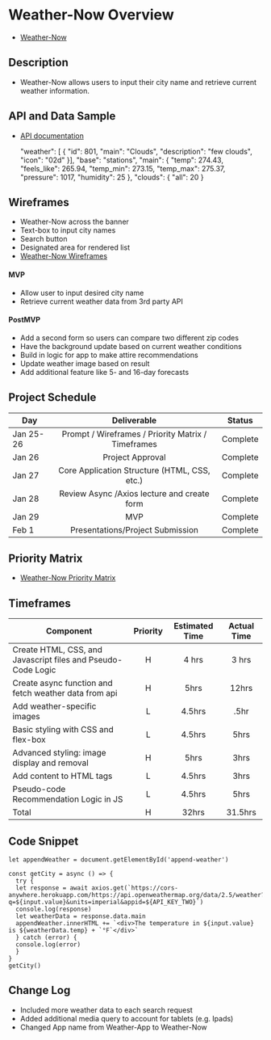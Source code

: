 #
# Weather-Now Overview
- [Weather-Now](https://chandler-manly.github.io/Weather-App/)

## Description

- Weather-Now allows users to input their city name and retrieve current weather information. 

## API and Data Sample

- [API documentation](https://openweathermap.org/api)

    "weather": [
    {
        "id": 801,
        "main": "Clouds",
        "description": "few clouds",
        "icon": "02d"
      }],
        "base": "stations",
        "main": 
    {
        "temp": 274.43,
        "feels_like": 265.94,
        "temp_min": 273.15,
        "temp_max": 275.37,
        "pressure": 1017,
        "humidity": 25
    },
        "clouds": {
        "all": 20
    }

## Wireframes

- Weather-Now across the banner 
- Text-box to input city names 
- Search button 
- Designated area for rendered list
- [Weather-Now Wireframes](https://miro.com/app/board/o9J_lXQi7mo=/)
 

#### MVP 
- Allow user to input desired city name
- Retrieve current weather data from 3rd party API


#### PostMVP  
- Add a second form so users can compare two different zip codes
- Have the background update based on current weather conditions
- Build in logic for app to make attire recommendations
- Update weather image based on result
- Add additional feature like 5- and 16-day forecasts


## Project Schedule

|  Day | Deliverable | Status |
| --- | :---: |  :---: |
|Jan 25-26| Prompt / Wireframes / Priority Matrix / Timeframes | Complete |
|Jan 26| Project Approval | Complete |
|Jan 27| Core Application Structure (HTML, CSS, etc.) | Complete |
|Jan 28| Review Async /Axios lecture and create form  | Complete |
|Jan 29| MVP | Complete |
|Feb 1| Presentations/Project Submission | Complete |

## Priority Matrix

- [Weather-Now Priority Matrix](https://miro.com/app/board/o9J_lXQ3F1k=/)

## Timeframes

| Component | Priority | Estimated Time | Actual Time |
| --- | :---: |  :---: | :---: |
| Create HTML, CSS, and Javascript files and Pseudo-Code Logic | H | 4 hrs| 3 hrs |
| Create async function and fetch weather data from api  | H | 5hrs| 12hrs |
| Add weather-specific images  | L | 4.5hrs| .5hr |
| Basic styling with CSS and flex-box | L | 4.5hrs| 5hrs |
| Advanced styling: image display and removal | H | 5hrs| 3hrs |
| Add content to HTML tags | L | 4.5hrs| 3hrs |
| Pseudo-code Recommendation Logic in JS | L | 4.5hrs| 5hrs |
| Total | H | 32hrs| 31.5hrs |

## Code Snippet

    let appendWeather = document.getElementById('append-weather')

    const getCity = async () => {
      try {
      let response = await axios.get(`https://cors-anywhere.herokuapp.com/https://api.openweathermap.org/data/2.5/weather?q=${input.value}&units=imperial&appid=${API_KEY_TWO}`)
      console.log(response)
      let weatherData = response.data.main
      appendWeather.innerHTML += `<div>The temperature in ${input.value} is ${weatherData.temp} + `°F`</div>`
      } catch (error) {
      console.log(error)
      }
    }
    getCity()

## Change Log
- Included more weather data to each search request 
- Added additional media query to account for tablets (e.g. Ipads)
- Changed App name from Weather-App to Weather-Now
